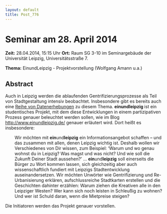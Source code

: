 ```yaml
---
layout: default
title: Post_776
---
```



# Seminar am 28. April 2014

<strong>Zeit:</strong> 28.04.2014, 15:15 Uhr
<strong>Ort:</strong> Raum SG 3-10 im Seminargebäude der Universität Leipzig, Universitätsstraße 7.

<strong>Thema:</strong> EinundLeipzig - Projektvorstellung (Wolfgang Amann u.a.)
<h2>Abstract</h2>
Auch in Leipzig werden die ablaufenden Gentrifizierungsprozesse als Teil von Stadtgestaltung intensiv beobachtet. Insbesondere gibt es bereits auch eine <a title="externer Verweis (in neuem Fenster)" href="http://www.leipzig-data.de/gentrifizierung/" target="_blank">Reihe von Datenerhebungen</a> zu diesem Thema. <strong>einundleipzig </strong>ist ein studentisches Projekt, mit dem diese Entwicklungen in einem partizipativen Prozess genauer beleuchtet werden sollen, wie im Blog <a title="externer Verweis (in neuem Fenster)" href="http://www.einundleipzig.de/" target="_blank">http://www.einundleipzig.de/</a> genauer erläutert wird. Dort heißt es insbesondere:
<p style="padding-left: 30px;">Wir möchten mit <strong>ein</strong>und<strong>leipzig</strong> ein Informationsangebot schaffen – und das zusammen mit allen, denen Leipzig wichtig ist. Deshalb wollen wir Verschiedenes von Dir wissen, zum Beispiel: ‘Warum und wo genau wohnst du in Leipzig? Was magst und was nicht? Und wie soll die Zukunft Deiner Stadt aussehen?’ ... <strong>ein</strong>und<strong>leipzig</strong> soll einerseits die Bürger zu Wort kommen lassen, sich gleichzeitig aber auch wissenschaftlich fundiert mit Leipzigs Stadtentwicklung auseinandersetzen. Wir möchten Unwörter wie Gentrifizierung und Re-Urbanisierung erklären, aufschlussreiche Stadtkarten erstellen und die Geschichten dahinter erzählen: Warum ziehen die Kreativen alle in den Leipziger Westen? Wer kann sich noch leisten in Schleußig zu wohnen? Und wer ist Schuld daran, wenn die Mietpreise steigen?</p>
Die Initiatoren werden das Projekt genauer vorstellen.
<div style="margin-left: 3em;"></div>


